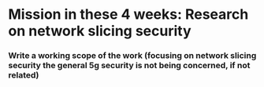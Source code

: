 # Mission in these 4 weeks: Research on network slicing security
### Write a working scope of the work (focusing on network slicing security the general 5g security is not being concerned, if not related)
